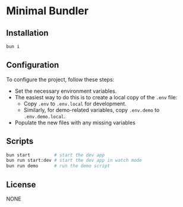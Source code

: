 # Minimal Bundler

## Installation

```bash
bun i
```

## Configuration

To configure the project, follow these steps:

- Set the necessary environment variables.
- The easiest way to do this is to create a local copy of the `.env` file:
  - Copy `.env` to `.env.local` for development.
  - Similarly, for demo-related variables, copy `.env.demo` to `.env.demo.local`.
- Populate the new files with any missing variables

## Scripts

```bash
bun start         # start the dev app
bun run start:dev # start the dev app in watch mode
bun run demo      # run the demo script
```

## License

NONE
